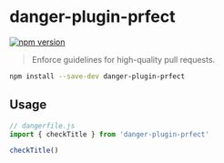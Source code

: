 # danger-plugin-prfect

[![npm version][npm-img]][npm-url]

> Enforce guidelines for high-quality pull requests.

```sh
npm install --save-dev danger-plugin-prfect
```

## Usage

```js
// dangerfile.js
import { checkTitle } from 'danger-plugin-prfect'

checkTitle()
```

[npm-url]: https://www.npmjs.com/package/tailwindcss-capsize
[npm-img]: https://img.shields.io/npm/v/tailwindcss-capsize.svg?style=flat-square
